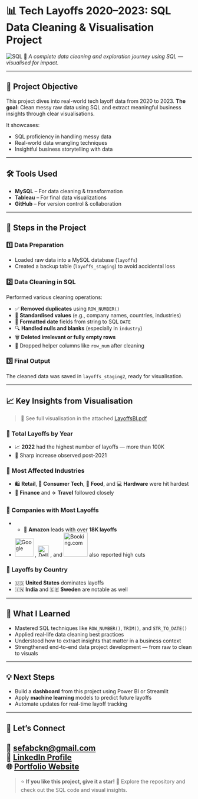 # 📊 Tech Layoffs 2020–2023: SQL Data Cleaning & Visualisation Project

![SQL](https://img.shields.io/badge/SQL-Data_Cleaning-blue)
🚀 *A complete data cleaning and exploration journey using SQL — visualised for impact.*

---

## 🎯 Project Objective

This project dives into real-world tech layoff data from 2020 to 2023.
**The goal:** Clean messy raw data using SQL and extract meaningful business insights through clear visualisations.

It showcases:

* SQL proficiency in handling messy data
* Real-world data wrangling techniques
* Insightful business storytelling with data

---

## 🛠️ Tools Used

* **MySQL** – For data cleaning & transformation
* **Tableau** – For final data visualizations
* **GitHub** – For version control & collaboration

---

## 🧩 Steps in the Project

### 1️⃣ Data Preparation

* Loaded raw data into a MySQL database (`layoffs`)
* Created a backup table (`layoffs_staging`) to avoid accidental loss

### 2️⃣ Data Cleaning in SQL

Performed various cleaning operations:

* ✅ **Removed duplicates** using `ROW_NUMBER()`
* 🧼 **Standardised values** (e.g., company names, countries, industries)
* 📆 **Formatted date** fields from string to SQL `DATE`
* 🔍 **Handled nulls and blanks** (especially in `industry`)
* 🗑️ **Deleted irrelevant or fully empty rows**
* 🧱 Dropped helper columns like `row_num` after cleaning

### 3️⃣ Final Output

The cleaned data was saved in `layoffs_staging2`, ready for visualisation.

---

## 📈 Key Insights from Visualisation

> 📁 See full visualisation in the attached [LayoffsBI.pdf](LayoffsBI.pdf)

### 🔹 Total Layoffs by Year

* 📈 **2022** had the highest number of layoffs — more than 100K
* 🛑 Sharp increase observed post-2021

### 🔹 Most Affected Industries

* 🛍️ **Retail**, 📱 **Consumer Tech**, 🍔 **Food**, and 💻 **Hardware** were hit hardest
* 💸 **Finance** and ✈️ **Travel** followed closely

### 🔹 Companies with Most Layoffs

- - 🛒 **Amazon** leads with over **18K layoffs**  
- <img src="https://upload.wikimedia.org/wikipedia/commons/2/2f/Google_2015_logo.svg" alt="Google" width="50"/> , 
  <img src="https://upload.wikimedia.org/wikipedia/commons/4/48/Dell_Logo.svg" alt="Dell" width="30"/> , and 
  <img src="https://upload.wikimedia.org/wikipedia/commons/b/be/Booking.com_logo.svg" alt="Booking.com" width="65"/> also reported high cuts


### 🔹 Layoffs by Country

* 🇺🇸 **United States** dominates layoffs
* 🇮🇳 **India** and 🇸🇪 **Sweden** are notable as well

---

## 🧠 What I Learned

* Mastered SQL techniques like `ROW_NUMBER()`, `TRIM()`, and `STR_TO_DATE()`
* Applied real-life data cleaning best practices
* Understood how to extract insights that matter in a business context
* Strengthened end-to-end data project development — from raw to clean to visuals

---

## 💡 Next Steps

* Build a **dashboard** from this project using Power BI or Streamlit
* Apply **machine learning** models to predict future layoffs
* Automate updates for real-time layoff tracking

---

## 👋 Let’s Connect

📧 sefabckn@gmail.com  
🔗 [LinkedIn Profile](https://www.linkedin.com/in/sefabckn/)  
🌐 [Portfolio Website](https://sefabckn.github.io/SefaTheAnalyst.github.io/index.html#)  
---


> ⭐ **If you like this project, give it a star!**
> 📂 Explore the repository and check out the SQL code and visual insights.

